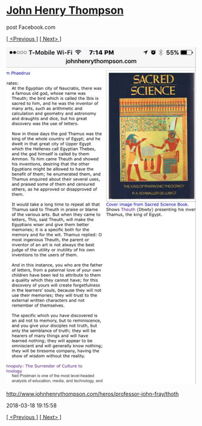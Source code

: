 # [John Henry Thompson](../README.md)
post Facebook.com

[[ <Previous ]](2018-07-29-1.md) [[ Next> ]](2018-03-06-1.md)

[![](../media/2018-03-18/Timeline-Photos-http-www-johnhenrythompson-com-heros-professor-j.jpg)](../README.md)

http://www.johnhenrythompson.com/heros/professor-john-fray/thoth

2018-03-18 19:15:58

[[ <Previous ]](2018-07-29-1.md) [[ Next> ]](2018-03-06-1.md)